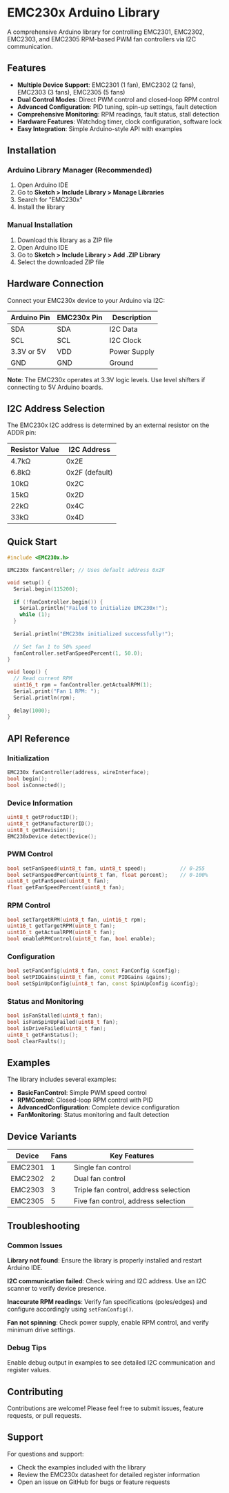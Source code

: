 # EMC230x Arduino Library

A comprehensive Arduino library for controlling EMC2301, EMC2302, EMC2303, and EMC2305 RPM-based PWM fan controllers via I2C communication.

## Features

- **Multiple Device Support**: EMC2301 (1 fan), EMC2302 (2 fans), EMC2303 (3 fans), EMC2305 (5 fans)
- **Dual Control Modes**: Direct PWM control and closed-loop RPM control
- **Advanced Configuration**: PID tuning, spin-up settings, fault detection
- **Comprehensive Monitoring**: RPM readings, fault status, stall detection
- **Hardware Features**: Watchdog timer, clock configuration, software lock
- **Easy Integration**: Simple Arduino-style API with examples

## Installation

### Arduino Library Manager (Recommended)
1. Open Arduino IDE
2. Go to **Sketch > Include Library > Manage Libraries**
3. Search for "EMC230x"
4. Install the library

### Manual Installation
1. Download this library as a ZIP file
2. Open Arduino IDE
3. Go to **Sketch > Include Library > Add .ZIP Library**
4. Select the downloaded ZIP file

## Hardware Connection

Connect your EMC230x device to your Arduino via I2C:

| Arduino Pin | EMC230x Pin | Description |
|------------|-------------|-------------|
| SDA | SDA | I2C Data |
| SCL | SCL | I2C Clock |
| 3.3V or 5V | VDD | Power Supply |
| GND | GND | Ground |

**Note**: The EMC230x operates at 3.3V logic levels. Use level shifters if connecting to 5V Arduino boards.

## I2C Address Selection

The EMC230x I2C address is determined by an external resistor on the ADDR pin:

| Resistor Value | I2C Address |
|----------------|-------------|
| 4.7kΩ | 0x2E |
| 6.8kΩ | 0x2F (default) |
| 10kΩ | 0x2C |
| 15kΩ | 0x2D |
| 22kΩ | 0x4C |
| 33kΩ | 0x4D |

## Quick Start

```cpp
#include <EMC230x.h>

EMC230x fanController; // Uses default address 0x2F

void setup() {
  Serial.begin(115200);
  
  if (!fanController.begin()) {
    Serial.println("Failed to initialize EMC230x!");
    while (1);
  }
  
  Serial.println("EMC230x initialized successfully!");
  
  // Set fan 1 to 50% speed
  fanController.setFanSpeedPercent(1, 50.0);
}

void loop() {
  // Read current RPM
  uint16_t rpm = fanController.getActualRPM(1);
  Serial.print("Fan 1 RPM: ");
  Serial.println(rpm);
  
  delay(1000);
}
```

## API Reference

### Initialization

```cpp
EMC230x fanController(address, wireInterface);
bool begin();
bool isConnected();
```

### Device Information

```cpp
uint8_t getProductID();
uint8_t getManufacturerID();
uint8_t getRevision();
EMC230xDevice detectDevice();
```

### PWM Control

```cpp
bool setFanSpeed(uint8_t fan, uint8_t speed);           // 0-255
bool setFanSpeedPercent(uint8_t fan, float percent);    // 0-100%
uint8_t getFanSpeed(uint8_t fan);
float getFanSpeedPercent(uint8_t fan);
```

### RPM Control

```cpp
bool setTargetRPM(uint8_t fan, uint16_t rpm);
uint16_t getTargetRPM(uint8_t fan);
uint16_t getActualRPM(uint8_t fan);
bool enableRPMControl(uint8_t fan, bool enable);
```

### Configuration

```cpp
bool setFanConfig(uint8_t fan, const FanConfig &config);
bool setPIDGains(uint8_t fan, const PIDGains &gains);
bool setSpinUpConfig(uint8_t fan, const SpinUpConfig &config);
```

### Status and Monitoring

```cpp
bool isFanStalled(uint8_t fan);
bool isFanSpinUpFailed(uint8_t fan);
bool isDriveFailed(uint8_t fan);
uint8_t getFanStatus();
bool clearFaults();
```

## Examples

The library includes several examples:

- **BasicFanControl**: Simple PWM speed control
- **RPMControl**: Closed-loop RPM control with PID
- **AdvancedConfiguration**: Complete device configuration
- **FanMonitoring**: Status monitoring and fault detection

## Device Variants

| Device | Fans | Key Features |
|--------|------|--------------|
| EMC2301 | 1 | Single fan control |
| EMC2302 | 2 | Dual fan control |
| EMC2303 | 3 | Triple fan control, address selection |
| EMC2305 | 5 | Five fan control, address selection |

## Troubleshooting

### Common Issues

**Library not found**: Ensure the library is properly installed and restart Arduino IDE.

**I2C communication failed**: Check wiring and I2C address. Use an I2C scanner to verify device presence.

**Inaccurate RPM readings**: Verify fan specifications (poles/edges) and configure accordingly using `setFanConfig()`.

**Fan not spinning**: Check power supply, enable RPM control, and verify minimum drive settings.

### Debug Tips

Enable debug output in examples to see detailed I2C communication and register values.

## Contributing

Contributions are welcome! Please feel free to submit issues, feature requests, or pull requests.

## Support

For questions and support:
- Check the examples included with the library
- Review the EMC230x datasheet for detailed register information
- Open an issue on GitHub for bugs or feature requests
